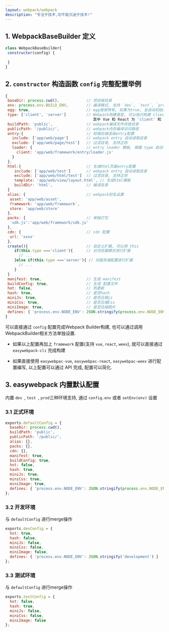 ```yaml
---
layout: webpack/webpack
description: "专注于技术,切不能沉迷于技术!"
---
```


## 1. WebpackBaseBuilder 定义

```js
class WebpackBaseBuilder{
 constructor(config) {
 
 }
}
```

## 2. `constructor` 构造函数 `config` 完整配置举例


```js
{
 baseDir: process.cwd(),            // 项目根目录
 env: process.env.BUILD_ENV,        // 编译模式, 支持 `dev`, `test`, `prod`, 默认开发
 egg: true,                         // egg框架特有, 如果为true, 会自动初始化egg规范配置
 type: ['client', 'server']         // Webpack构建类型, 可以指只构建 client 或者 server, 或者全部, 默认全部
                                       其中 Vue 和 React 为 'client' 和 'server', Weex 为 'weex' 和 'web'
 buildPath: 'public',               // webpack编译文件存放目录
 publicPath: '/public/',            // webpack内存编译访问路径
 entry:{                            // 前端后端渲染entry配置
   include: ['app/web/page']        // webpack entry 自动读取目录
   exclude: ['app/web/page/test']   // 过滤目录, 支持正则
   loader: {                        // entry loader 模板, 根据 type 自动寻找模板
     client: 'app/web/framework/entry/loader.js'
   }
 },
 html:{                             // 生成Html页面entry配置
    include: ['app/web/test']       // webpack entry 自动读取目录
    exclude: ['app/web/html/test']  // 过滤目录, 支持正则
    template: 'app/web/view/layout.html', // 生成html模板
    buildDir: 'html',               // 编译目录
 }
 alias: {                           // webpack别名设置
  asset: 'app/web/asset',
  framework: 'app/web/framework',
  store: 'app/web/store'
 },                                  
 packs: {                           // 单独打包
  'sdk.js':'app/web/framework/sdk.js'
 },                         
 cdn: {                             // cdn 配置
  url: 'xxxx'
 }, 
 create(){                          // 自定义扩展, 可以用 this
    if(this.type ==='client'){      // 对浏览器模式进行扩展
      // ...
    }else if(this.type ==='server'){ // 对服务端配置进行扩展
      // ...    
    }
 }                          
 manifest: true,                    // 生成 manifest
 buildConfig: true,                 // 生成 配置文件
 hot: false,                        // 热更新 
 hash: true,                        // 是否hash
 miniJs: true,                      // 是否压缩js
 miniCss: true,                     // 是否压缩Css
 miniImage: true,                   // 是否压缩图片
 defines: { 'process.env.NODE_ENV': JSON.stringify(process.env.NODE_ENV || 'production') } // 常量
}
```


可以直接通过 `config` 配置完成Webpack Builder构建, 也可以通过调用WebpackBuilder相关方法单独设置.

- 如果以上配置再加上 `framework` 配置(支持 `vue`, `react`, `weex`), 就可以直接通过 `easywebpack-cli` 完成构建

- 如果直接使用 `easywebpac-vue`,  `easywebpac-react`,  `easywebpac-weex` 进行配置编写, 以上配置可以通过 API 完成, 配置可以简化.
  
## 3. easywebpack 内置默认配置  

内置 `dev `,  `test `,  `prod`三种环境支持, 通过 `config.env` 或者 `setEnv(env)` 设置 

### 3.1 正式环境

```js
exports.defaultConfig = {
  baseDir: process.cwd(),
  buildPath: 'public',
  publicPath: '/public/',
  alias: {},
  packs: {},
  cdn: {},
  manifest: true,
  buildConfig: true,
  hot: false,
  hash: true,
  miniJs: true,
  miniCss: true,
  miniImage: true,
  defines: { 'process.env.NODE_ENV': JSON.stringify(process.env.NODE_ENV || 'production') }
};
```

### 3.2 开发环境

与 `defaultConfig` 进行merge操作

```js
exports.devConfig = {
  hot: true,
  hash: false,
  miniJs: false,
  miniCss: false,
  miniImage: false,
  defines: { 'process.env.NODE_ENV': JSON.stringify('development') }
};
```

### 3.3 测试环境

与 `defaultConfig` 进行merge操作

```js
exports.testConfig = {
  hot: false,
  hash: true,
  miniJs: false,
  miniCss: false,
  miniImage: false
};
```
  